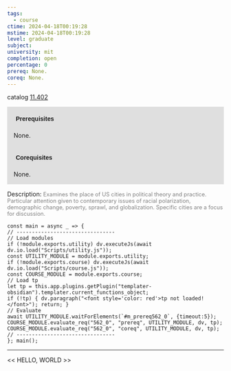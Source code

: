 ```yaml
---
tags:
  - course
ctime: 2024-04-18T00:19:28
mstime: 2024-04-18T00:19:28
level: graduate
subject: 
university: mit
completion: open
percentage: 0
prereq: None.
coreq: None.
---
```


catalog [11.402](http://student.mit.edu/catalog/m11c.html#11.402)

<span style="display: block; padding: 15px; background-color: rgb(100, 100, 100, 0.2);"><font id="m_prereq562_0" style="display: block; font-family: Arial, sans-serif; font-weight: bold; padding: 5px">Prerequisites</font><br><span id="prereq562_0">None.</span></span>
<span style="display: block; padding: 15px; background-color: rgb(100, 100, 100, 0.2);"><font id="m_coreq562_0" style="display: block; font-family: Arial, sans-serif; font-weight: bold; padding: 5px">Corequisites</font><br><span id="coreq562_0">None.</span></span>

<font style="">Description:</font>
<font style="color: grey; font-size: 0.8rem;">Examines the place of US cities in political theory and practice. Particular attention given to contemporary issues of racial polarization, demographic change, poverty, sprawl, and globalization. Specific cities are a focus for discussion.</font>

```dataviewjs
const main = async _ => {
// --------------------------------
// Load modules
if (!module.exports.utility) dv.executeJs(await dv.io.load("Scripts/utility.js"));
const UTILITY_MODULE = module.exports.utility;
if (!module.exports.course) dv.executeJs(await dv.io.load("Scripts/course.js"));
const COURSE_MODULE = module.exports.course;
// Load tp
let tp = this.app.plugins.getPlugin("templater-obsidian").templater.current_functions_object;
if (!tp) { dv.paragraph("<font style='color: red'>tp not loaded!</font>"); return; }
// Evaluate
await UTILITY_MODULE.waitForElements(`#m_prereq562_0`, {timeout:5});
COURSE_MODULE.evaluate_req("562_0", "prereq", UTILITY_MODULE, dv, tp);
COURSE_MODULE.evaluate_req("562_0", "coreq", UTILITY_MODULE, dv, tp);
// --------------------------------
}; main();
```

---

<< HELLO, WORLD >>
